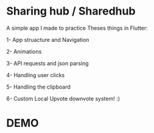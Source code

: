 # Sharing hub / Sharedhub

A simple app I made to practice Theses things in Flutter:

 1- App struacture and Navigation
 
 2- Animations
 
 3- API requests and json parsing
 
 4- Handling user clicks
 
 5- Handling the clipboard
 
 6- Custom Local Upvote downvote system! :)

# DEMO
